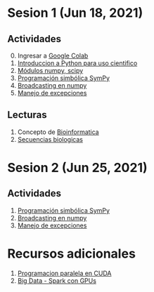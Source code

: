 # Sesion 1 (Jun 18, 2021)

## Actividades
0. Ingresar a [Google Colab](https://colab.research.google.com/)
1. [Introduccion a Python para uso cientifico](http://personal.cimat.mx:8181/~mrivera/cursos/python/python1/Python1.html)
2. [Módulos numpy, scipy](http://personal.cimat.mx:8181/~mrivera/cursos/python/python2/Python2.html)
3. [Programación simbólica SymPy](http://personal.cimat.mx:8181/~mrivera/cursos/python/symbolic/symbolic.html)
4. [Broadcasting en numpy](http://personal.cimat.mx:8181/~mrivera/cursos/python/broadcasting/broadcasting.html)
5. [Manejo de excepciones](http://personal.cimat.mx:8181/~mrivera/cursos/python/excepciones/excepciones.html)

## Lecturas
1. Concepto de [Bioinformatica](http://www.ehu.eus/biofisica/juanma/bioinf/apuntes.htm#1)
2. [Secuencias biologicas](http://www.ehu.eus/biofisica/juanma/bioinf/apuntes.htm#2)


# Sesion 2 (Jun 25, 2021)

## Actividades
1. [Programación simbólica SymPy](http://personal.cimat.mx:8181/~mrivera/cursos/python/symbolic/symbolic.html)
2. [Broadcasting en numpy](http://personal.cimat.mx:8181/~mrivera/cursos/python/broadcasting/broadcasting.html)
3. [Manejo de excepciones](http://personal.cimat.mx:8181/~mrivera/cursos/python/excepciones/excepciones.html)


# Recursos adicionales
1. [Programacion paralela en CUDA](https://github.com/adsoftsito/insilico/blob/main/books/cuda_by_example.pdf)
2. [Big Data - Spark con GPUs](https://github.com/adsoftsito/insilico/blob/main/books/nvidia_spark.pdf)
